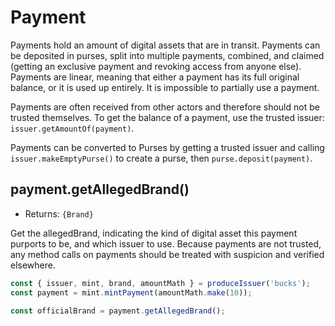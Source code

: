 # Payment
Payments hold an amount of digital assets that are in transit.
Payments can be deposited in purses, split into multiple payments,
combined, and claimed (getting an exclusive payment and revoking
access from anyone else). Payments are
linear, meaning that either a payment has its full original balance,
or it is used up entirely. It is impossible to partially use a
payment.

Payments are often received from other actors and therefore should not be trusted themselves. To get the balance of a payment, use the trusted issuer: `issuer.getAmountOf(payment)`.

Payments can be converted to Purses by getting a trusted issuer and calling `issuer.makeEmptyPurse()` to create a purse, then `purse.deposit(payment)`.

## payment.getAllegedBrand()
- Returns: `{Brand}`

Get the allegedBrand, indicating the kind of digital asset this payment purports to be, and which issuer to use. Because payments are not trusted, any method calls on payments should be treated with suspicion and verified elsewhere.

```js
const { issuer, mint, brand, amountMath } = produceIssuer('bucks');
const payment = mint.mintPayment(amountMath.make(10));

const officialBrand = payment.getAllegedBrand();
```
